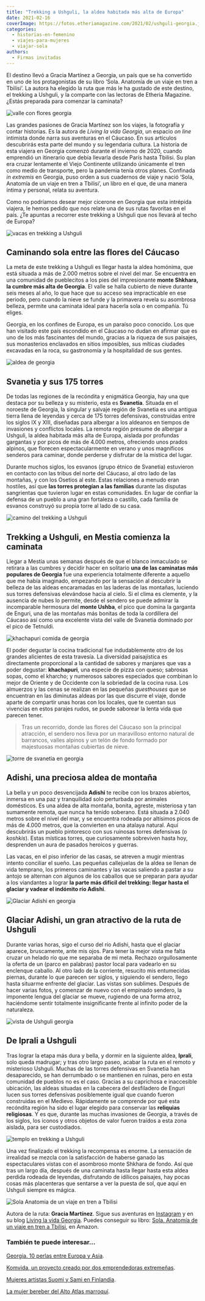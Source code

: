 ```yaml
---
title: "Trekking a Ushguli, la aldea habitada más alta de Europa"
date: 2021-02-16
coverImage: https://fotos.etheriamagazine.com/2021/02/ushguli-georgia.jpg
categories: 
  - historias-en-femenino
  - viajes-para-mujeres
  - viajar-sola
authors: 
  - Firmas invitadas
---
```


El destino llevó a Gracia Martínez a Georgia, un país que se ha convertido en uno de los protagonistas de su libro ‘Sola. Anatomía de un viaje en tren a Tbilisi’. La autora ha elegido la ruta que más le ha gustado de este destino, el trekking a Ushguli, y la comparte con las lectoras de Etheria Magazine. ¿Estás preparada para comenzar la caminata?

![valle con flores georgia](https://fotos.etheriamagazine.com/2021/02/georgia-ruta-caucaso-flores.jpg "Georgia, en los confines de Europa, es un paraíso poco conocido. © G. Martínez")

Las grandes pasiones de Gracia Martínez son los viajes, la fotografía y contar 
historias. Es la autora de _Living la vida Georgia_, un espacio _on line_ intimista 
donde narra sus aventuras en el Cáucaso. En sus artículos descubrirás esta parte del 
mundo y su legendaria cultura. La historia de esta viajera en Georgia comenzó durante el 
invierno de 2020, cuando emprendió un itinerario que debía llevarla desde París hasta 
Tbilisi. Su plan era cruzar lentamente el Viejo Continente utilizando únicamente el tren 
como medio de transporte, pero la pandemia tenía otros planes. Confinada _in extremis_ 
en Georgia, puso orden a sus cuadernos de viaje y nació ‘Sola, Anatomía de un viaje en 
tren a Tbilisi’, un libro en el que, de una manera íntima y personal, relata su 
aventura. 

Como no podríamos desear mejor cicerone en Georgia que esta intrépida viajera, le hemos 
pedido que nos relate una de sus rutas favoritas en el país. ¿Te apuntas a recorrer este 
trekking a Ushguli que nos llevará al techo de Europa? 

![vacas en trekking a Ushguli](https://fotos.etheriamagazine.com/2021/02/vacas-trekking-Ushguli-georgia.jpg "Vacas en el trekking a Ushguli (Georgia). © Hikersbay Hikersbay")

## Caminando sola entre las flores del Cáucaso

La meta de este trekking a Ushguli es llegar hasta la aldea homónima, que está situada a 
más de 2.000 metros sobre el nivel del mar. Se encuentra en una comunidad de pueblecitos 
a los pies del impresionante **monte Shkhara, la cumbre más alta de Georgia**. El valle 
se halla cubierto de nieve durante seis meses al año, lo que hace que su acceso sea 
impracticable en ese periodo, pero cuando la nieve se funde y la primavera revela su 
asombrosa belleza, permite una caminata ideal para hacerla sola o en compañía. Tú 
eliges. 

Georgia, en los confines de Europa, es un paraíso poco conocido. Los que han visitado 
este país escondido en el Cáucaso no dudan en afirmar que es uno de los más fascinantes 
del mundo, gracias a la riqueza de sus paisajes, sus monasterios enclavados en sitios 
imposibles, sus míticas ciudades excavadas en la roca, su gastronomía y la hospitalidad 
de sus gentes. 

![aldea de georgia](https://fotos.etheriamagazine.com/2021/02/georgia-trekking.jpg "Las torres destacan sobre los tejados de esta aldea. © G. Martínez")

## Svanetia y sus 175 torres

De todas las regiones de la recóndita y enigmática Georgia, hay una que destaca por su 
belleza y su misterio, esta es **Svanetia**. Situada en el noroeste de Georgia, la 
singular y salvaje región de Svanetia es una antigua tierra llena de leyendas y cerca de 
175 torres defensivas, construidas entre los siglos IX y XIII, diseñadas para albergar a 
los aldeanos en tiempos de invasiones y conflictos locales. La remota región presume de 
albergar a Ushguli, la aldea habitada más alta de Europa, aislada por profundas 
gargantas y por picos de más de 4.000 metros, ofreciendo unos prados alpinos, que 
florecen espectacularmente en verano y unos magníficos senderos para caminar, donde 
perderse y disfrutar de la mística del lugar. 

Durante muchos siglos, los esvanos (grupo étnico de Svanetia) estuvieron en contacto con 
las tribus del norte del Cáucaso, al otro lado de las montañas, y con los Osetios al 
este. Estas relaciones a menudo eran hostiles, así que **las torres protegían a las 
familias** durante las disputas sangrientas que tuvieron lugar en estas comunidades. En 
lugar de confiar la defensa de un pueblo a una gran fortaleza o castillo, cada familia 
de esvanos construyó su propia torre al lado de su casa. 

![camino del trekking a Ushguli](https://fotos.etheriamagazine.com/2021/02/georgia-paisaje-adishi.jpg "Las flores son las protagonistas en buena parte del trekking a Ushguli. © G. Martínez")

## Trekking a Ushguli, en Mestia comienza la caminata

Llegar a Mestia unas semanas después de que el blanco inmaculado se retirara a las 
cumbres y decidir hacer en solitario **una de las caminatas más populares de Georgia** 
fue una experiencia totalmente diferente a aquello que me había imaginado, empezando por 
la sensación al descubrir la belleza de las aldeas encaramadas en las laderas de las 
montañas, luciendo sus torres defensivas elevándose hacia al cielo. Si el clima es 
clemente, y la ausencia de nubes lo permite, desde el sendero se puede admirar la 
incomparable hermosura del **monte Ushba**, el pico que domina la garganta de Enguri, 
una de las montañas más bonitas de toda la cordillera del Cáucaso así como una excelente 
vista del valle de Svanetia dominado por el pico de Tetnuldi. 

![khachapuri comida de georgia](https://fotos.etheriamagazine.com/2021/02/khachapuri-comida-georgia.jpg "Khachapuri. © Mike Swigunski")

El poder degustar la cocina tradicional fue indudablemente otro de los grandes 
alicientes de esta travesía. La diversidad paisajística es directamente proporcional a 
la cantidad de sabores y manjares que vas a poder degustar: **khachapuri**, una especie 
de pizza con queso; sabrosas sopas, como el kharcho; y numerosos sabores especiados que 
combinan lo mejor de Oriente y de Occidente con la sobriedad de la cocina rusa. Los 
almuerzos y las cenas se realizan en las pequeñas _guesthouses_ que se encuentran en las 
diminutas aldeas por las que discurre el viaje, donde aparte de compartir unas horas con 
los locales, que te cuentan sus vivencias en estos parajes rudos, se puede saborear la 
lenta vida que parecen tener. 

> Tras un recorrido, donde las flores del Cáucaso son la principal atracción, el sendero 
> nos lleva por un maravilloso entorno natural de barrancos, valles alpinos y un telón de 
> fondo formado por majestuosas montañas cubiertas de nieve. 

![torre de svanetia en georgia](https://fotos.etheriamagazine.com/2021/02/georgia-torres-adishi.jpg "Torres de Adishi. En la región de Svanetia se pueden contar hasta 175 torres. © G. Martínez")

## Adishi, una preciosa aldea de montaña

La bella y un poco desvencijada **Adishi** te recibe con los brazos abiertos, inmersa en 
una paz y tranquilidad solo perturbada por animales domésticos. Es una aldea de alta 
montaña, bonita, agreste, misteriosa y tan sumamente remota, que nunca ha tenido 
soberano. Está situada a 2.040 metros sobre el nivel del mar, y se encuentra rodeada por 
altísimos picos de más de 4.000 metros, que la convierten en una atalaya natural. Aquí 
descubrirás un pueblo pintoresco con sus ruinosas torres defensivas (o _koshkis_). Estas 
místicas torres, que curiosamente sobreviven hasta hoy, desprenden un aura de pasados 
heroicos y guerras. 

Las vacas, en el piso inferior de las casas, se atreven a mugir mientras intento 
conciliar el sueño. Las pequeñas callejuelas de la aldea se llenan de vida temprano, los 
primeros caminantes y las vacas saliendo a pastar a su antojo se alternan con algunos de 
los caballos que se preparan para ayudar a los viandantes a lograr **la parte más 
difícil del trekking: llegar hasta el glaciar y vadear el indómito río Adishi**. 

![Glaciar Adishi en georgia](https://fotos.etheriamagazine.com/2021/02/georgia-adishi.jpg "Glaciar Adishi. © G. Martínez")

## Glaciar Adishi, un gran atractivo de la ruta de Ushguli

Durante varias horas, sigo el curso del río Adishi, hasta que el glaciar aparece, 
bruscamente, ante mis ojos. Para tener la mejor vista me falta cruzar un helado río que 
me separaba de mi meta. Rechazo orgullosamente la oferta de un (parco en palabras) 
pastor local para vadearlo en su enclenque caballo. Al otro lado de la corriente, 
resucito mis entumecidas piernas, durante lo que parecen ser siglos, y siguiendo el 
sendero, llego hasta situarme enfrente del glaciar. Las vistas son sublimes. Después de 
hacer varias fotos, y comenzar de nuevo con el empinado sendero, la imponente lengua del 
glaciar se mueve, rugiendo de una forma atroz, haciéndome sentir totalmente 
insignificante frente al infinito poder de la naturaleza. 

![vista de Ushguli georgia](https://fotos.etheriamagazine.com/2021/02/ushguli-georgia.jpg "Panorámica de Ushguli. © Tomáš Malík")

## De Iprali a Ushguli

Tras lograr la etapa más dura y bella, y dormir en la siguiente aldea, **Iprali**, solo 
queda madrugar; y tras otro largo paseo, acabar la ruta en el remoto y misterioso 
Ushguli. Muchas de las torres defensivas en Svanetia han desaparecido, se han derrumbado 
o se mantienen en ruinas, pero en esta comunidad de pueblos no es el caso. Gracias a su 
caprichosa e inaccesible ubicación, las aldeas situadas en la cabecera del desfiladero 
de Enguri lucen sus torres defensivas posiblemente igual que cuando fueron construidas 
en el Medievo. Rápidamente se comprende por qué esta recóndita región ha sido el lugar 
elegido para conservar las **reliquias religiosas**. Y es que, durante las muchas 
invasiones de Georgia, a través de los siglos, los iconos y otros objetos de valor 
fueron traídos a esta zona aislada, para ser custodiados. 

![templo en trekking a Ushguli](https://fotos.etheriamagazine.com/2021/02/georgia-templo.jpg "Templo en la ruta de Ushguli. © G. Martínez")

Una vez finalizado el trekking la recompensa es enorme. La sensación de irrealidad se 
mezcla con la satisfacción de haberse ganado las espectaculares vistas con el asombroso 
monte Shkhara de fondo. Así que tras un largo día, después de una caminata hasta llegar 
hasta esta aldea perdida rodeada de leyendas, disfrutando de idílicos paisajes, hay 
pocas cosas más placenteras que sentarse a ver la puesta de sol, que aquí en Ushguli 
siempre es mágica. 

![Sola Anatomia de un viaje en tren a Tbilisi](https://fotos.etheriamagazine.com/2021/02/viajar-sola-georgia.jpg)

Autora de la ruta: **Gracia Martínez**. Sigue sus aventuras en [Instagram](https://www.instagram.com/livinglavidageorgia/) 
y en su blog [Living la vida Georgia](http://living-la-vida-georgia.com/). Puedes 
conseguir su libro: [Sola. Anatomía de un viaje en tren a 
Tbilisi](https://amzn.to/3a6al92), en Amazon. 

### También te puede interesar...

[Georgia. 10 perlas entre Europa y 
Asia](https://etheriamagazine.com/2019/02/13/que-ver-georgia/). 

[Komvida, un proyecto creado por dos emprendedoras 
extremeñas](https://etheriamagazine.com/2020/08/10/komvida-la-exitosa-apuesta-de-dos-emprendedoras-extremenas/). 

[Mujeres artistas Suomi y Sami en 
Finlandia](https://etheriamagazine.com/2019/07/01/viaje-finlandia-mujeres-artistas-suomi-y-sami/). 

[La mujer bereber del Alto Atlas 
marroquí](https://etheriamagazine.com/2019/04/01/vida-mujer-bereber-alto-atlas-marruecos/).
